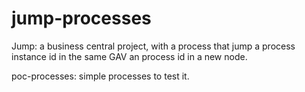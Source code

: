 # jump-processes

Jump: a business central project, with a process that jump a process instance id in the same GAV an process id in a new node.

poc-processes: simple processes to test it.

